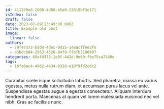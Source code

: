 ```yaml
---
id: 411200e8-2008-4d80-b5a0-23819bf3c171
isIndex: false
draft: false
date: 2023-07-09T13:49:00.000Z
title: Example old post
image:
  linear: false
authors:
  - 79f47373-bdd4-4dec-9d15-14eacffee3f6
  - a3bdcb04-2953-4526-84f9-f7bfb3180497
categories: 69af4375-1e8f-442d-9e60-fbe75ca7340e
tags:
  - 1bfa0ac4-4962-4434-b328-e10f9fd2c6c2
---
```


Curabitur scelerisque sollicitudin lobortis. Sed pharetra, massa eu varius egestas, metus nulla rutrum diam, et accumsan purus lacus vel ante. Suspendisse egestas augue a egestas consectetur. Aliquam interdum hendrerit porta. Maecenas at quam vel lorem malesuada euismod nec vel nibh. Cras ac facilisis nunc.
